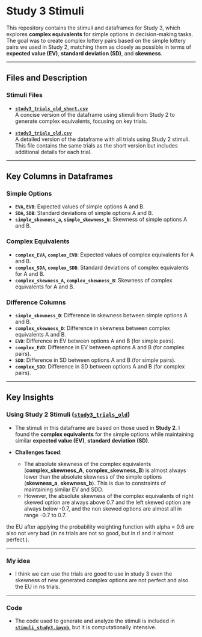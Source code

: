 # Study 3 Stimuli

This repository contains the stimuli and dataframes for Study 3, which explores **complex equivalents** for simple options in decision-making tasks. The goal was to create complex lottery pairs based on the simple lottery pairs we used in Study 2, matching them as closely as possible in terms of **expected value (EV)**, **standard deviation (SD)**, and **skewness**.

---

## Files and Description

### Stimuli Files
- [**`study3_trials_old_short.csv`**](study3_trials_old_short.csv)  
  A concise version of the dataframe using stimuli from Study 2 to generate complex equivalents, focusing on key trials.

- [**`study3_trials_old.csv`**](study3_trials_old.csv)  
  A detailed version of the dataframe with all trials using Study 2 stimuli. This file contains the same trials as the short version but includes additional details for each trial.

---

## Key Columns in Dataframes

### Simple Options
- **`EVA`, `EVB`**: Expected values of simple options A and B.  
- **`SDA`, `SDB`**: Standard deviations of simple options A and B.  
- **`simple_skewness_a`, `simple_skewness_b`**: Skewness of simple options A and B.  

### Complex Equivalents
- **`complex_EVA`, `complex_EVB`**: Expected values of complex equivalents for A and B.  
- **`complex_SDA`, `complex_SDB`**: Standard deviations of complex equivalents for A and B.  
- **`complex_skewness_A`, `complex_skewness_B`**: Skewness of complex equivalents for A and B.

### Difference Columns
- **`simple_skewness_D`**: Difference in skewness between simple options A and B.  
- **`complex_skewness_D`**: Difference in skewness between complex equivalents A and B.  
- **`EVD`**: Difference in EV between options A and B (for simple pairs).  
- **`complex_EVD`**: Difference in EV between options A and B (for complex pairs).  
- **`SDD`**: Difference in SD between options A and B (for simple pairs).  
- **`complex_SDD`**: Difference in SD between options A and B (for complex pairs).  

---

## Key Insights

### Using Study 2 Stimuli ([`study3_trials_old`](study3_trials_old_short.csv))
- The stimuli in this dataframe are based on those used in **Study 2**. I found the  **complex equivalents** for the simple options while maintaining similar **expected value (EV)**, **standard deviation (SD)**.

- **Challenges faced**:  
  - The absolute skewness of the complex equivalents (**complex_skewness_A**, **complex_skewness_B**) is almost always lower than the absolute skewness of the simple options (**skewness_a**, **skewness_b**). This is due to constraints of maintaining similar EV and SDD. 
  - However, the absolute skewness of the complex equivalents of right skewed option are always above 0.7 and the left skewed option are always below -0.7, and the non skewed options are almost all in range -0.7 to 0.7.
  
  
the EU after applying the probability weighting function with alpha = 0.6 are also not very bad (in ns trials are not so good, but in rl and lr almost perfect.).

---

### My idea
- I think we can use the trials are good to use in study 3 even the skewness of new generated complex options are not perfect and also the EU in ns trials.

---

### Code
- The code used to generate and analyze the stimuli is included in [**`stimuli_study3.ipynb`**](stimuli_study3.ipynb), but it is computationally intensive.
